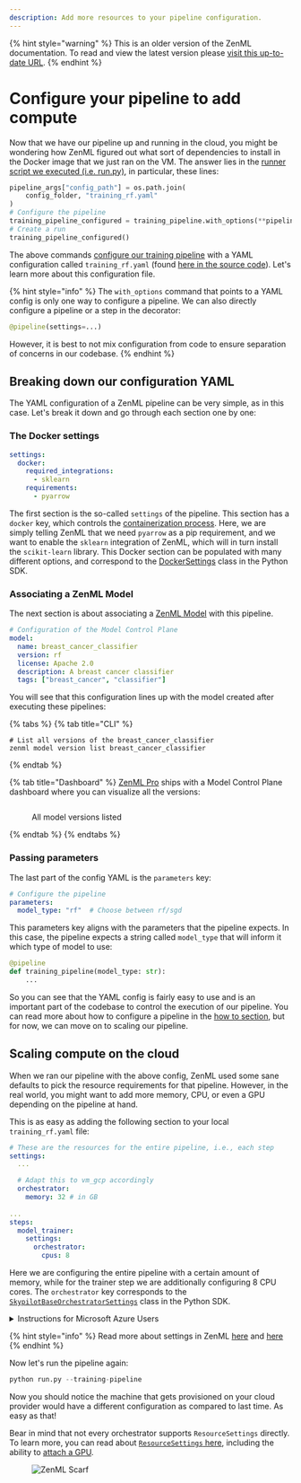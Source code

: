 ```yaml
---
description: Add more resources to your pipeline configuration.
---
```


{% hint style="warning" %}
This is an older version of the ZenML documentation. To read and view the latest version please [visit this up-to-date URL](https://docs.zenml.io).
{% endhint %}


# Configure your pipeline to add compute

Now that we have our pipeline up and running in the cloud, you might be wondering how ZenML figured out what sort of dependencies to install in the Docker image that we just ran on the VM. The answer lies in the [runner script we executed (i.e. run.py)](https://github.com/zenml-io/zenml/blob/main/examples/quickstart/run.py#L215), in particular, these lines:

```python
pipeline_args["config_path"] = os.path.join(
    config_folder, "training_rf.yaml"
)
# Configure the pipeline
training_pipeline_configured = training_pipeline.with_options(**pipeline_args)
# Create a run
training_pipeline_configured()
```

The above commands [configure our training pipeline](../starter-guide/create-an-ml-pipeline.md#configure-with-a-yaml-file) with a YAML configuration called `training_rf.yaml` (found [here in the source code](https://github.com/zenml-io/zenml/blob/main/examples/quickstart/configs/training\_rf.yaml)). Let's learn more about this configuration file.

{% hint style="info" %}
The `with_options` command that points to a YAML config is only one way to configure a pipeline. We can also directly configure a pipeline or a step in the decorator:

```python
@pipeline(settings=...)
```

However, it is best to not mix configuration from code to ensure separation of concerns in our codebase.
{% endhint %}

## Breaking down our configuration YAML

The YAML configuration of a ZenML pipeline can be very simple, as in this case. Let's break it down and go through each section one by one:

### The Docker settings

```yaml
settings:
  docker:
    required_integrations:
      - sklearn
    requirements:
      - pyarrow
```

The first section is the so-called `settings` of the pipeline. This section has a `docker` key, which controls the [containerization process](cloud-orchestration.md#orchestrating-pipelines-on-the-cloud). Here, we are simply telling ZenML that we need `pyarrow` as a pip requirement, and we want to enable the `sklearn` integration of ZenML, which will in turn install the `scikit-learn` library. This Docker section can be populated with many different options, and correspond to the [DockerSettings](https://sdkdocs.zenml.io/latest/core\_code\_docs/core-config/#zenml.config.docker\_settings.DockerSettings) class in the Python SDK.

### Associating a ZenML Model

The next section is about associating a [ZenML Model](../starter-guide/track-ml-models.md) with this pipeline.

```yaml
# Configuration of the Model Control Plane
model:
  name: breast_cancer_classifier
  version: rf
  license: Apache 2.0
  description: A breast cancer classifier
  tags: ["breast_cancer", "classifier"]
```

You will see that this configuration lines up with the model created after executing these pipelines:

{% tabs %}
{% tab title="CLI" %}
```shell
# List all versions of the breast_cancer_classifier
zenml model version list breast_cancer_classifier
```
{% endtab %}

{% tab title="Dashboard" %}
[ZenML Pro](https://www.zenml.io/pro) ships with a Model Control Plane dashboard where you can visualize all the versions:

<figure><img src="../../.gitbook/assets/mcp_model_versions_list.png" alt=""><figcaption><p>All model versions listed</p></figcaption></figure>
{% endtab %}
{% endtabs %}

### Passing parameters

The last part of the config YAML is the `parameters` key:

```yaml
# Configure the pipeline
parameters:
  model_type: "rf"  # Choose between rf/sgd
```

This parameters key aligns with the parameters that the pipeline expects. In this case, the pipeline expects a string called `model_type` that will inform it which type of model to use:

```python
@pipeline
def training_pipeline(model_type: str):
    ...
```

So you can see that the YAML config is fairly easy to use and is an important part of the codebase to control the execution of our pipeline. You can read more about how to configure a pipeline in the [how to section](../../how-to/pipeline-development/use-configuration-files/what-can-be-configured.md), but for now, we can move on to scaling our pipeline.

## Scaling compute on the cloud

When we ran our pipeline with the above config, ZenML used some sane defaults to pick the resource requirements for that pipeline. However, in the real world, you might want to add more memory, CPU, or even a GPU depending on the pipeline at hand.

This is as easy as adding the following section to your local `training_rf.yaml` file:

```yaml
# These are the resources for the entire pipeline, i.e., each step
settings:    
  ...

  # Adapt this to vm_gcp accordingly
  orchestrator:
    memory: 32 # in GB
        
...    
steps:
  model_trainer:
    settings:
      orchestrator:
        cpus: 8
```

Here we are configuring the entire pipeline with a certain amount of memory, while for the trainer step we are additionally configuring 8 CPU cores. The `orchestrator` key corresponds to the [`SkypilotBaseOrchestratorSettings`](https://sdkdocs.zenml.io/latest/integration\_code\_docs/integrations-skypilot/#zenml.integrations.skypilot.flavors.skypilot\_orchestrator\_base\_vm\_config.SkypilotBaseOrchestratorSettings) class in the Python SDK.

<details>

<summary>Instructions for Microsoft Azure Users</summary>

As discussed [before](cloud-orchestration.md), we are using the [Kubernetes orchestrator](../../component-guide/orchestrators/kubernetes.md) for Azure users. In order to scale compute for the Kubernetes orchestrator, the
YAML file needs to look like this:

```yaml
# These are the resources for the entire pipeline, i.e., each step
settings:    
  ...

  resources:
    memory: "32GB"
        
...    
steps:
  model_trainer:
    settings:
      resources:
        memory: "8GB"
```

</details>

{% hint style="info" %}
Read more about settings in ZenML [here](../../how-to/pipeline-development/use-configuration-files/runtime-configuration.md) and
[here](../../how-to/pipeline-development/training-with-gpus/README.md)
{% endhint %}

Now let's run the pipeline again:

```python
python run.py --training-pipeline
```

Now you should notice the machine that gets provisioned on your cloud provider would have a different configuration as compared to last time. As easy as that!

Bear in mind that not every orchestrator supports `ResourceSettings` directly. To learn more, you can read about [`ResourceSettings` here](../../how-to/pipeline-development/use-configuration-files/runtime-configuration.md), including the ability to [attach a GPU](../../how-to/pipeline-development/training-with-gpus/README.md#1-specify-a-cuda-enabled-parent-image-in-your-dockersettings).

<figure><img src="https://static.scarf.sh/a.png?x-pxid=f0b4f458-0a54-4fcd-aa95-d5ee424815bc" alt="ZenML Scarf"><figcaption></figcaption></figure>
